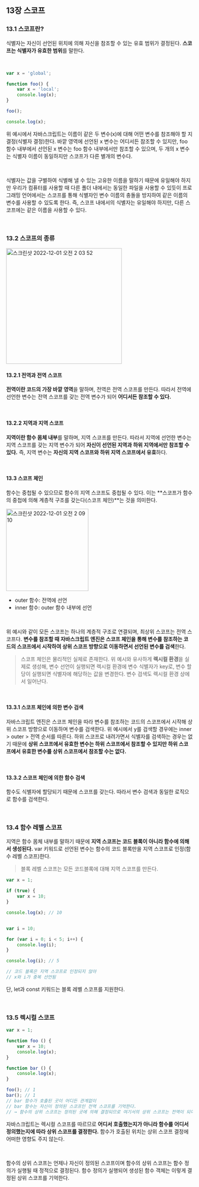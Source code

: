 ## 13장 스코프

### 13.1 스코프란?

식별자는 자신이 선언된 위치에 의해 자신을 참조할 수 있는 유효 범위가 결정된다. **스코프는 식별자가 유효한 범위**를 말한다.

<br>

```javascript
var x = 'global';

function foo() {
	var x = 'local';
	console.log(x);
}

foo();

console.log(x);
```

위 예시에서 자바스크립트는 이름이 같은 두 변수(x)에 대해 어떤 변수를 참조해야 할 지 결정(식별자 결정)한다. 바깥 영역에 선언된 x 변수는 어디서든 참조할 수 있지만, foo 함수 내부에서 선언된 x 변수는 foo 함수 내부에서만 참조할 수 있으며, 두 개의 x 변수는 식별자 이름이 동일하지만 스코프가 다른 별개의 변수다.

<br>

식별자는 값을 구별하여 식별해 낼 수 있는 고유한 이름을 말하기 때문에 유일해야 하지만 우리가 컴퓨터를 사용할 때 다른 폴더 내에서는 동일한 파일을 사용할 수 있듯이 프로그래밍 언어에서는 스코프를 통해 식별자인 변수 이름의 충돌을 방지하여 같은 이름의 변수를 사용할 수 있도록 한다. 즉, 스코프 내에서의 식별자는 유일해야 하지만, 다른 스코프에는 같은 이름을 사용할 수 있다.

<br>

### 13.2 스코프의 종류

<img width="312" alt="스크린샷 2022-12-01 오전 2 03 52" src="https://user-images.githubusercontent.com/77482972/204861705-5f2e661a-379a-4644-bfc9-c9538f9a9052.png">

#### 13.2.1 전역과 전역 스코프

**전역이란 코드의 가장 바깥 영역**을 말하며, 전역은 전역 스코프를 만든다. 따라서 전역에 선언한 변수는 전역 스코프를 갖는 전역 변수가 되어 **어디서든 참조할 수 있다.**

<br>

#### 13.2.2 지역과 지역 스코프

**지역이란 함수 몸체 내부**를 말하며, 지역 스코프를 만든다. 따라서 지역에 선언한 변수는 지역 스코프를 갖는 지역 변수가 되어 **자신이 선언된 지역과 하위 지역에서만 참조할 수 있다.** 즉, 지역 변수는 **자신의 지역 스코프와 하위 지역 스코프에서 유효**하다.

<br>

#### 13.3 스코프 체인

함수는 중첩될 수 있으므로 함수의 지역 스코프도 중첩될 수 있다. 이는 **스코프가 함수의 중첩에 의해 계층적 구조를 갖는다(스코프 체인)**는 것을 의미한다. 

<img width="222" alt="스크린샷 2022-12-01 오전 2 09 10" src="https://user-images.githubusercontent.com/77482972/204862740-88872e9f-99be-482c-98bf-7b707d2683f6.png">

- outer 함수: 전역에 선언
- inner 함수: outer 함수 내부에 선언

<br>

위 예시와 같이 모든 스코프는 하나의 계층적 구조로 연결되며, 최상위 스코프는 전역 스코프다. **변수를 참조할 때 자바스크립트 엔진은 스코프 체인을 통해 변수를 참조하는 코드의 스코프에서 시작하여 상위 스코프 방향으로 이동하면서 선언된 변수를 검색**한다.

> 스코프 체인은 물리적인 실체로 존재한다. 위 예시와 유사하게 **렉시컬 환경**을 실제로 생성해, 변수 선언이 실행되면 렉시컬 환경에 변수 식별자가 key로, 변수 할당이 실행되면 식별자에 해당하는 값을 변경한다. 변수 검색도 렉시컬 환경 상에서 일어난다.

<br>

#### 13.3.1 스코프 체인에 의한 변수 검색

자바스크립트 엔진은 스코프 체인을 따라 변수를 참조하는 코드의 스코프에서 시작해 상위 스코프 방향으로 이동하며 변수를 검색한다. 위 예시에서 y를 검색할 경우에는 inner > outer > 전역 순서를 따른다. 하위 스코프로 내려가면서 식별자를 검색하는 경우는 없기 때문에 **상위 스코프에서 유효한 변수는 하위 스코프에서 참조할 수 있지만 하위 스코프에서 유효한 변수를 상위 스코프에서 참조할 수는 없다.**

<br>

#### 13.3.2 스코프 체인에 의한 함수 검색

함수도 식별자에 할당되기 때문에 스코프를 갖는다. 따라서 변수 검색과 동일한 로직으로 함수를 검색한다.

<br>

### 13.4 함수 레벨 스코프

지역은 함수 몸체 내부를 말하기 때문에 **지역 스코프는 코드 블록이 아니라 함수에 의해서 생성된다.** var 키워드로 선언된 변수는 함수의 코드 블록만을 지역 스코프로 인정(함수 레벨 스코프)한다.

> 블록 레벨 스코프는 모든 코드블록에 대해 지역 스코프를 만든다.

```javascript
var x = 1;

if (true) {
    var x = 10;
}

console.log(x); // 10


var i = 10;

for (var i = 0; i < 5; i++) {
	console.log(i);
}

console.log(i); // 5

// 코드 블록은 지역 스코프로 인정되지 않아
// x와 i가 중복 선언됨
```

단, let과 const 키워드는 블록 레벨 스코프를 지원한다.

<br>

### 13.5 렉시컬 스코프

```javascript
var x = 1;

function foo () {
    var x = 10;
    console.log(x);
}

function bar () {
    console.log(x);
}

foo(); // 1
bar(); // 1
// bar 함수가 호출된 곳이 어디든 관계없이
// bar 함수는 자신이 정의된 스코프인 전역 스코프를 기억한다.
// → 함수의 상위 스코프는 정의된 곳에 의해 결정되므로 여기서의 상위 스코프는 전역이 되어 foo 함수 내부에서 호출되었을 지라도 전역 x를 참조
```

자바스크립트는 렉시컬 스코프를 따르므로 **어디서 호출했는지가 아니라 함수를 어디서 정의했는지에 따라 상위 스코프를 결정한다.** 함수가 호출된 위치는 상위 스코프 결정에 어떠한 영향도 주지 않는다.

<br>

함수의 상위 스코프는 언제나 자신이 정의된 스코프이며 함수의 상위 스코프는 함수 정의가 실행될 때 정적으로 결정된다. 함수 정의가 실행되어 생성된 함수 객체는 이렇게 결정된 상위 스코프를 기억한다.



